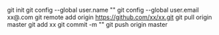git init
git config --global user.name ""
git config --global user.email xx@.com
git remote add origin https://github.com/xx/xx.git
git pull origin master
git add xx
git commit -m ""
git push origin master
